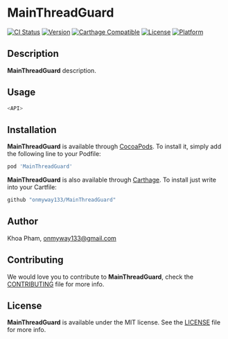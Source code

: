 # MainThreadGuard

[![CI Status](http://img.shields.io/travis/onmyway133/MainThreadGuard.svg?style=flat)](https://travis-ci.org/onmyway133/MainThreadGuard)
[![Version](https://img.shields.io/cocoapods/v/MainThreadGuard.svg?style=flat)](http://cocoadocs.org/docsets/MainThreadGuard)
[![Carthage Compatible](https://img.shields.io/badge/Carthage-compatible-4BC51D.svg?style=flat)](https://github.com/Carthage/Carthage)
[![License](https://img.shields.io/cocoapods/l/MainThreadGuard.svg?style=flat)](http://cocoadocs.org/docsets/MainThreadGuard)
[![Platform](https://img.shields.io/cocoapods/p/MainThreadGuard.svg?style=flat)](http://cocoadocs.org/docsets/MainThreadGuard)

## Description

**MainThreadGuard** description.

## Usage

```swift
<API>
```

## Installation

**MainThreadGuard** is available through [CocoaPods](http://cocoapods.org). To install
it, simply add the following line to your Podfile:

```ruby
pod 'MainThreadGuard'
```

**MainThreadGuard** is also available through [Carthage](https://github.com/Carthage/Carthage).
To install just write into your Cartfile:

```ruby
github "onmyway133/MainThreadGuard"
```

## Author

Khoa Pham, onmyway133@gmail.com

## Contributing

We would love you to contribute to **MainThreadGuard**, check the [CONTRIBUTING](https://github.com/onmyway133/MainThreadGuard/blob/master/CONTRIBUTING.md) file for more info.

## License

**MainThreadGuard** is available under the MIT license. See the [LICENSE](https://github.com/onmyway133/MainThreadGuard/blob/master/LICENSE.md) file for more info.
